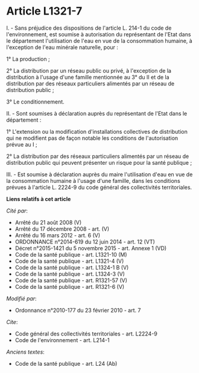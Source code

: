 # Article L1321-7

I. - Sans préjudice des dispositions de l'article L. 214-1 du code de l'environnement, est soumise à autorisation du
représentant de l'Etat dans le département l'utilisation de l'eau en vue de la consommation humaine, à l'exception de l'eau
minérale naturelle, pour :

1° La production ;

2° La distribution par un réseau public ou privé, à l'exception de la distribution à l'usage d'une famille mentionnée au 3°
du II et de la distribution par des réseaux particuliers alimentés par un réseau de distribution public ;

3° Le conditionnement.

II. - Sont soumises à déclaration auprès du représentant de l'Etat dans le département :

1° L'extension ou la modification d'installations collectives de distribution qui ne modifient pas de façon notable les
conditions de l'autorisation prévue au I ;

2° La distribution par des réseaux particuliers alimentés par un réseau de distribution public qui peuvent présenter un
risque pour la santé publique ;

III. - Est soumise à déclaration auprès du maire l'utilisation d'eau en vue de la consommation humaine à l'usage d'une
famille, dans les conditions prévues à l'article L. 2224-9 du code général des collectivités territoriales.

**Liens relatifs à cet article**

_Cité par_:

  - Arrêté du 21 août 2008 (V)
  - Arrêté du 17 décembre 2008 - art. (V)
  - Arrêté du 16 mars 2012 - art. 6 (V)
  - ORDONNANCE n°2014-619 du 12 juin 2014 - art. 12 (VT)
  - Décret n°2015-1421 du 5 novembre 2015 - art. Annexe 1 (VD)
  - Code de la santé publique - art. L1321-10 (M)
  - Code de la santé publique - art. L1321-4 (V)
  - Code de la santé publique - art. L1324-1 B (V)
  - Code de la santé publique - art. L1324-3 (V)
  - Code de la santé publique - art. R1321-57 (V)
  - Code de la santé publique - art. R1321-6 (V)

_Modifié par_:

  - Ordonnance n°2010-177 du 23 février 2010 - art. 7

_Cite_:

  - Code général des collectivités territoriales - art. L2224-9
  - Code de l'environnement - art. L214-1

_Anciens textes_:

  - Code de la santé publique - art. L24 (Ab)
